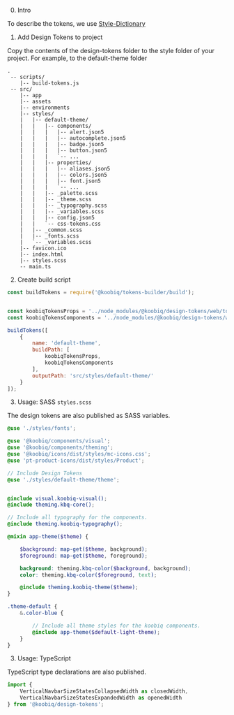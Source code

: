 0. Intro

To describe the tokens, we use [Style-Dictionary](https://amzn.github.io/style-dictionary/#/architecture)


1. Add Design Tokens to project

Copy the contents of the design-tokens folder to the style folder of your project.
For example, to the default-theme folder

```
.
 -- scripts/
    |-- build-tokens.js
 -- src/
    |-- app
    |-- assets
    |-- environments
    |-- styles/
    |   |-- default-theme/
    |   |   |-- components/
    |   |   |   |-- alert.json5
    |   |   |   |-- autocomplete.json5
    |   |   |   |-- badge.json5
    |   |   |   |-- button.json5
    |   |   |   `-- ...
    |   |   |-- properties/
    |   |   |   |-- aliases.json5
    |   |   |   |-- colors.json5
    |   |   |   |-- font.json5
    |   |   |   `-- ...
    |   |   |-- _palette.scss
    |   |   |-- _theme.scss
    |   |   |-- _typography.scss
    |   |   |-- _variables.scss
    |   |   |-- config.json5
    |   |   `-- css-tokens.css
    |   |-- _common.scss
    |   |-- _fonts.scss
    |   `-- _variables.scss
    |-- favicon.ico
    |-- index.html
    |-- styles.scss
    -- main.ts
```



2. Create build script

```javascript
const buildTokens = require('@koobiq/tokens-builder/build');


const koobiqTokensProps = '../node_modules/@koobiq/design-tokens/web/tokens/properties/**/*.json5';
const koobiqTokensComponents = '../node_modules/@koobiq/design-tokens/web/tokens/components/**/*.json5';

buildTokens([
    {
        name: 'default-theme',
        buildPath: [
            koobiqTokensProps,
            koobiqTokensComponents
        ],
        outputPath: 'src/styles/default-theme/'
    }
]);

```

3. Usage: SASS ```styles.scss```

The design tokens are also published as SASS variables.


```scss
@use './styles/fonts';

@use '@koobiq/components/visual';
@use '@koobiq/components/theming';
@use '@koobiq/icons/dist/styles/mc-icons.css';
@use 'pt-product-icons/dist/styles/Product';

// Include Design Tokens
@use './styles/default-theme/theme';


@include visual.koobiq-visual();
@include theming.kbq-core();

// Include all typography for the components.
@include theming.koobiq-typography();

@mixin app-theme($theme) {

    $background: map-get($theme, background);
    $foreground: map-get($theme, foreground);

    background: theming.kbq-color($background, background);
    color: theming.kbq-color($foreground, text);

    @include theming.koobiq-theme($theme);
}

.theme-default {
    &.color-blue {

        // Include all theme styles for the koobiq components.
        @include app-theme($default-light-theme);
    }
}

```

3. Usage: TypeScript

TypeScript type declarations are also published.

```typescript
import {
    VerticalNavbarSizeStatesCollapsedWidth as closedWidth,
    VerticalNavbarSizeStatesExpandedWidth as openedWidth
} from '@koobiq/design-tokens';


```
